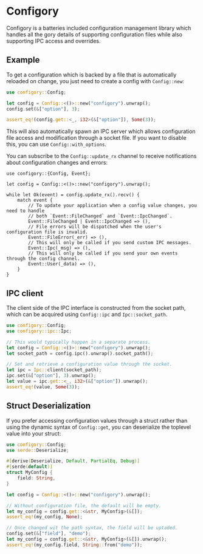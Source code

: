 # Configory

Configory is a batteries included configuration management library which handles
all the gory details of supporting configuration files while also supporting IPC
access and overrides.

## Example

To get a configuration which is backed by a file that is automatically
reloaded on change, you just need to create a config with `Config::new`:

```rust
use configory::Config;

let config = Config::<()>::new("configory").unwrap();
config.set(&["option"], 3);

assert_eq!(config.get::<_, i32>(&["option"]), Some(3));
```

This will also automatically spawn an IPC server which allows configuration
file access and modification through a socket file. If you want to disable
this, you can use `Config::with_options`.

You can subscribe to the `Config::update_rx` channel to receive
notifications about configuration changes and errors:

```rust,no_run
use configory::{Config, Event};

let config = Config::<()>::new("configory").unwrap();

while let Ok(event) = config.update_rx().recv() {
    match event {
        // To update your application when a config value changes, you need to handle
        // both `Event::FileChanged` and `Event::IpcChanged`.
        Event::FileChanged | Event::IpcChanged => (),
        // File errors will be dispatched when the user's configuration file is invalid.
        Event::FileError(_err) => (),
        // This will only be called if you send custom IPC messages.
        Event::Ipc(_msg) => (),
        // This will only be called if you send your own events through the config channel.
        Event::User(_data) => (),
    }
}
```

## IPC client

The client side of the IPC interface is constructed from the socket path,
which can be acquired using `Config::ipc` and `Ipc::socket_path`.

```rust
use configory::Config;
use configory::ipc::Ipc;

// This would typically happen in a separate process.
let config = Config::<()>::new("configory").unwrap();
let socket_path = config.ipc().unwrap().socket_path();

// Set and retrieve a configuration value through the socket.
let ipc = Ipc::client(socket_path);
ipc.set(&["option"], 3).unwrap();
let value = ipc.get::<_, i32>(&["option"]).unwrap();
assert_eq!(value, Some(3));
```

## Struct Deserialization

If you prefer accessing configuration values through a struct rather than
using the dynamic syntax of `Config::get`, you can deserialize the
toplevel value into your struct:

```rust
use configory::Config;
use serde::Deserialize;

#[derive(Deserialize, Default, PartialEq, Debug)]
#[serde(default)]
struct MyConfig {
    field: String,
}

let config = Config::<()>::new("configory").unwrap();

// Without configuration file, the default will be empty.
let my_config = config.get::<&str, MyConfig>(&[]);
assert_eq!(my_config, None);

// Once changed wit the path syntax, the field will be uptaded.
config.set(&["field"], "demo");
let my_config = config.get::<&str, MyConfig>(&[]).unwrap();
assert_eq!(my_config.field, String::from("demo"));
```
